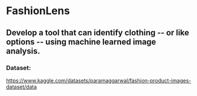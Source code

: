 # FashionLens
Develop a tool that can identify clothing -- or like options -- using machine learned image analysis.
---
### Dataset:
https://www.kaggle.com/datasets/paramaggarwal/fashion-product-images-dataset/data
